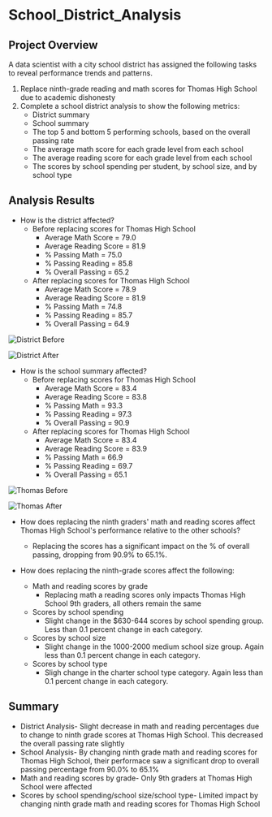 # School_District_Analysis

## Project Overview
A data scientist with a city school district has assigned the following tasks to reveal performance trends and patterns.

1. Replace ninth-grade reading and math scores for Thomas High School due to academic dishonesty
2. Complete a school district analysis to show the following metrics:
    - District summary
    - School summary
    - The top 5 and bottom 5 performing schools, based on the overall passing rate
    - The average math score for each grade level from each school
    - The average reading score for each grade level from each school
    - The scores by school spending per student, by school size, and by school type

## Analysis Results
- How is the district affected?
  - Before replacing scores for Thomas High School
    - Average Math Score = 79.0
    - Average Reading Score = 81.9
    - % Passing Math = 75.0
    - % Passing Reading = 85.8
    - % Overall Passing = 65.2
  - After replacing scores for Thomas High School   
    - Average Math Score = 78.9
    - Average Reading Score = 81.9
    - % Passing Math = 74.8
    - % Passing Reading = 85.7
    - % Overall Passing = 64.9  
    
![District Before](https://user-images.githubusercontent.com/96347933/150705835-f7e8eb48-1eae-495a-be98-b65b1d4219fa.PNG)

![District After](https://user-images.githubusercontent.com/96347933/150705862-a5d97126-6613-419c-ac66-0ad681bcfba6.PNG)

- How is the school summary affected?
  - Before replacing scores for Thomas High School
    - Average Math Score = 83.4
    - Average Reading Score = 83.8
    - % Passing Math = 93.3
    - % Passing Reading = 97.3
    - % Overall Passing = 90.9
  - After replacing scores for Thomas High School   
    - Average Math Score = 83.4
    - Average Reading Score = 83.9
    - % Passing Math = 66.9
    - % Passing Reading = 69.7
    - % Overall Passing = 65.1  

![Thomas Before](https://user-images.githubusercontent.com/96347933/150663366-5504326d-0fd5-4a7d-9afb-39cda1204615.PNG)

![Thomas After](https://user-images.githubusercontent.com/96347933/150663377-12d0880b-d9f3-4bbb-a2b8-7c77047defc4.PNG)

- How does replacing the ninth graders' math and reading scores affect Thomas High School's performance relative to the other schools?
  - Replacing the scores has a significant impact on the % of overall passing, dropping from 90.9% to 65.1%.

- How does replacing the ninth-grade scores affect the following:
  - Math and reading scores by grade
    - Replacing math a reading scores only impacts Thomas High School 9th graders, all others remain the same
  - Scores by school spending 
    - Slight change in the $630-644 scores by school spending group.  Less than 0.1 percent change in each category.
  - Scores by school size
    - Slight change in the 1000-2000 medium school size group.  Again less than 0.1 percent change in each category.
  - Scores by school type
    - Sligh change in the charter school type category.  Again less than 0.1 percent change in each category.

## Summary
- District Analysis- Slight decrease in math and reading percentages due to change to ninth grade scores at Thomas High School.  This decreased the overall passing rate slightly
- School Analysis- By changing ninth grade math and reading scores for Thomas High School, their performace saw a significant drop to overall passing percentage from 90.0% to 65.1%
- Math and reading scores by grade- Only 9th graders at Thomas High School were affected
- Scores by school spending/school size/school type- Limited impact by changing ninth grade math and reading scores for Thomas High School


